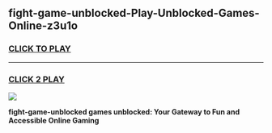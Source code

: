
## fight-game-unblocked-Play-Unblocked-Games-Online-z3u1o
<h3>
<a href="https://premium76.site?title=fight-game-unblocked&ref=25A">CLICK TO PLAY</a></h3>
<hr>

<h3>
<a href="https://premium76.site?title=fight-game-unblocked&ref=25A">CLICK 2 PLAY</a>
  
</h3>

<a href="https://premium76.site?title=fight-game-unblocked&ref=25A"><img src="https://clearcache.store/games.png"></a>


**fight-game-unblocked games unblocked: Your Gateway to Fun and Accessible Online Gaming**
